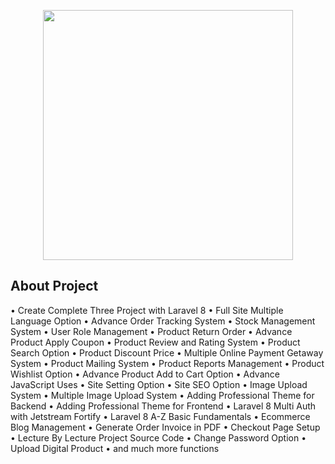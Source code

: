 <p align="center"><a href="https://laravel.com" target="_blank"><img src="https://raw.githubusercontent.com/laravel/art/master/logo-lockup/5%20SVG/2%20CMYK/1%20Full%20Color/laravel-logolockup-cmyk-red.svg" width="400"></a></p>


## About Project
•	Create Complete Three Project with Laravel 8
•	Full Site Multiple Language Option
•	Advance Order Tracking System
•	Stock Management System
•	User Role Management
•	Product Return Order
•	Advance Product Apply Coupon
•	Product Review and Rating System
•	Product Search Option
•	Product Discount Price
•	Multiple Online Payment Getaway System
•	Product Mailing System
•	Product Reports Management
•	Product Wishlist Option
•	Advance Product Add to Cart Option
•	Advance JavaScript Uses
•	Site Setting Option
•	Site SEO Option
•	Image Upload System
•	Multiple Image Upload System
•	Adding Professional Theme for Backend
•	Adding Professional Theme for Frontend
•	Laravel 8 Multi Auth with Jetstream Fortify
•	Laravel 8 A-Z Basic Fundamentals
•	Ecommerce Blog Management
•	Generate Order Invoice  in PDF
•	Checkout Page Setup
•	Lecture By Lecture Project Source Code
•	Change Password Option
•	Upload Digital Product
•	and much more functions
